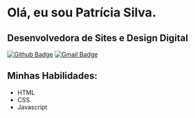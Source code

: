 # Olá, eu sou Patrícia Silva.

## Desenvolvedora de Sites e Design Digital
[![Github Badge](https://img.shields.io/badge/-Github-000?style=flat-square&logo=Github&logoColor=white&link=link_do_seu_perfil_no_github)](https://github.com/Patriciasilva827/)
[![Gmail Badge](https://img.shields.io/badge/-Gmail-c14438?style=flat-square&logo=Gmail&logoColor=white&link=mailto:seu_email)](mailto:patriciasilvawebsites@gmail.com)

## Minhas Habilidades:
- HTML
- CSS
- Javascript
